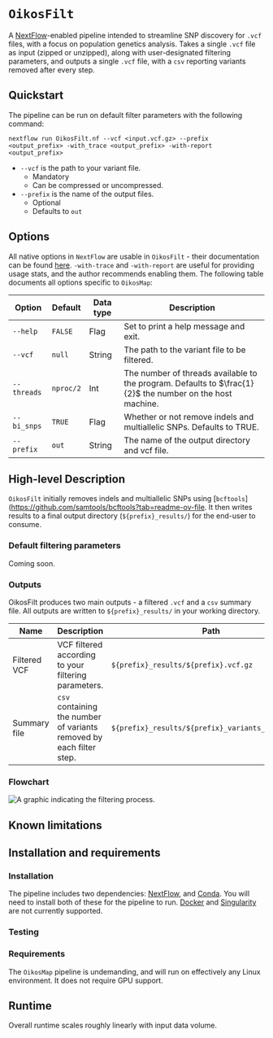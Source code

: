 # `OikosFilt`
A [NextFlow](https://www.nextflow.io/docs/latest/index.html)-enabled pipeline intended to streamline SNP discovery for `.vcf` files, with a focus on population genetics analysis.
Takes a single `.vcf` file as input (zipped or unzipped), along with user-designated filtering parameters, and outputs a single `.vcf` file, with a `csv` reporting variants removed after every step.

## Quickstart

The pipeline can be run on default filter parameters with the following command:

```
nextflow run OikosFilt.nf --vcf <input.vcf.gz> --prefix <output_prefix> -with_trace <output_prefix> -with-report <output_prefix>
```

- `--vcf` is the path to your variant file.
  - Mandatory
  - Can be compressed or uncompressed.
- `--prefix` is the name of the output files.
  - Optional
  - Defaults to `out`

## Options

All native options in `NextFlow` are usable in `OikosFilt` - their documentation can be found [here](https://www.nextflow.io/docs/latest/cli.html).
`-with-trace` and `-with-report` are useful for providing usage stats, and the author recommends enabling them.
The following table documents all options specific to `OikosMap`:

| Option | Default | Data type | Description |
| -- | -- | -- | -- |
| `--help`  | `FALSE` | Flag | Set to print a help message and exit. |
| `--vcf` | `null` | String | The path to the variant file to be filtered. |
| `--threads` | `nproc/2` | Int | The number of threads available to the program. Defaults to $\frac{1}{2}$ the number on the host machine. |
| `--bi_snps` | `TRUE` | Flag | Whether or not remove indels and multiallelic SNPs. Defaults to TRUE. |
| `--prefix` | `out` | String | The name of the output directory and vcf file. |


## High-level Description
`OikosFilt` initially removes indels and multiallelic SNPs using [`bcftools`](https://github.com/samtools/bcftools?tab=readme-ov-file.
It then writes results to a final output directory (`${prefix}_results/`) for the end-user to consume.

### Default filtering parameters

Coming soon.

### Outputs
OikosFilt produces two main outputs - a filtered `.vcf` and a `csv` summary file.
All outputs are written to `${prefix}_results/` in your working directory.

| Name | Description | Path |
| -- | -- | -- |
| Filtered VCF | VCF filtered according to your filtering parameters. | `${prefix}_results/${prefix}.vcf.gz` |
| Summary file | `csv` containing the number of variants removed by each filter step. | `${prefix}_results/${prefix}_variants_removed.csv` |

### Flowchart

<img title="OikosMap flowchart" alt="A graphic indicating the filtering process." src="images/OikosFilt_flowchart.png">


## Known limitations

## Installation and requirements

### Installation

The pipeline includes two dependencies: [NextFlow](https://www.nextflow.io/docs/latest/getstarted.html), and [Conda](https://conda.io/projects/conda/en/latest/user-guide/install/index.html).
You will need to install both of these for the pipeline to run.
[Docker](https://docs.docker.com/engine/install/) and [Singularity](https://docs.sylabs.io/guides/3.5/user-guide/introduction.html) are not currently supported.

### Testing

### Requirements

The `OikosMap` pipeline is undemanding, and will run on effectively any Linux environment.
It does not require GPU support.

## Runtime

Overall runtime scales roughly linearly with input data volume.
